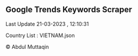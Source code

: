 

## Google Trends Keywords Scraper 
 
Last Update 21-03-2023 , 12:10:31

Country List :
VIETNAM.json



© Abdul Muttaqin 

